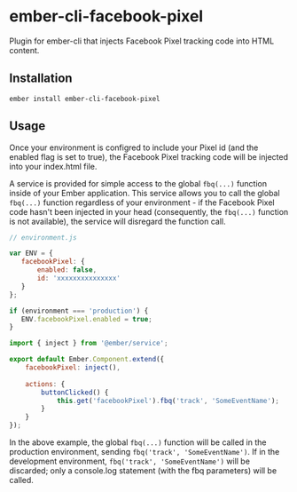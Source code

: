 ember-cli-facebook-pixel
==============================================================================

Plugin for ember-cli that injects Facebook Pixel tracking code into HTML <head> content. 

Installation
------------------------------------------------------------------------------

```
ember install ember-cli-facebook-pixel
```


Usage
------------------------------------------------------------------------------

Once your environment is configred to include your Pixel id (and the enabled flag is set to true), the Facebook 
 Pixel tracking code will be injected into your index.html file.
 
A service is provided for simple access to the global `fbq(...)` function inside of your Ember application.
 This service allows you to call the global `fbq(...)` function regardless of your environment - if the 
 Facebook Pixel code hasn't been injected in your head (consequently, the `fbq(...)` function 
 is not available), the service will disregard the function call. 
 
 ```js
// environment.js
 
var ENV = {
	facebookPixel: {
    	enabled: false,
    	id: 'xxxxxxxxxxxxxxx'
    }
};
 
if (environment === 'production') {
	ENV.facebookPixel.enabled = true;
}
 ```
 
```javascript
import { inject } from '@ember/service';

export default Ember.Component.extend({
	facebookPixel: inject(),
	
	actions: {
		buttonClicked() {
			this.get('facebookPixel').fbq('track', 'SomeEventName');
		}
	}
});

```

In the above example, the global `fbq(...)` function will be called in  the production environment, sending 
 `fbq('track', 'SomeEventName')`. If in the development environment, `fbq('track', 'SomeEventName')` will be
 discarded; only a console.log statement (with the fbq parameters) will be called. 